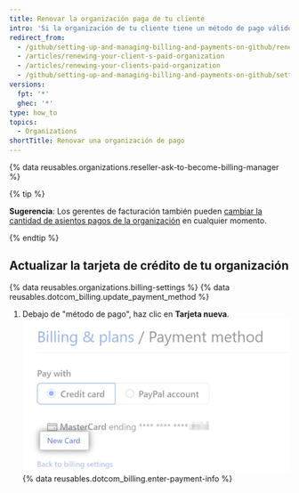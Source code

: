 ```yaml
---
title: Renovar la organización paga de tu cliente
intro: 'Si la organización de tu cliente tiene un método de pago válido archivado, su suscripción anual se renovará automáticamente. Los gerentes de facturación pueden ver y actualizar el método de pago y la suscripción de la organización.'
redirect_from:
  - /github/setting-up-and-managing-billing-and-payments-on-github/renewing-your-clients-paid-organization
  - /articles/renewing-your-client-s-paid-organization
  - /articles/renewing-your-clients-paid-organization
  - /github/setting-up-and-managing-billing-and-payments-on-github/setting-up-paid-organizations-for-procurement-companies/renewing-your-clients-paid-organization
versions:
  fpt: '*'
  ghec: '*'
type: how_to
topics:
  - Organizations
shortTitle: Renovar una organización de pago
---
```


{% data reusables.organizations.reseller-ask-to-become-billing-manager %}

{% tip %}

**Sugerencia**: Los gerentes de facturación también pueden [cambiar la cantidad de asientos pagos de la organización](/articles/upgrading-or-downgrading-your-client-s-paid-organization) en cualquier momento.

{% endtip %}

## Actualizar la tarjeta de crédito de tu organización

{% data reusables.organizations.billing-settings %}
{% data reusables.dotcom_billing.update_payment_method %}
1. Debajo de "método de pago", haz clic en **Tarjeta nueva**. ![Botón de facturar con tarjeta nueva](/assets/images/help/billing/billing-new-card-button.png)
{% data reusables.dotcom_billing.enter-payment-info %}
